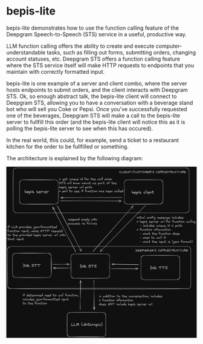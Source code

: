 # bepis-lite

bepis-lite demonstrates how to use the function calling feature of the Deepgram Speech-to-Speech (STS) service in a useful, productive way.

LLM function calling offers the ability to create and execute computer-understandable tasks, such as filling out forms,
submitting orders, changing account statuses, etc. Deepgram STS offers a function calling feature where the STS service
itself will make HTTP requests to endpoints that you maintain with correctly formatted input.

bepis-lite is one example of a server and client combo, where the server hosts endpoints to submit orders, and the client
interacts with Deepgram STS. Ok, so enough abstract talk, the bepis-lite client will connect to Deepgram STS, allowing
you to have a conversation with a beverage stand bot who will sell you Coke or Pepsi. Once you've successfully requested
one of the beverages, Deepgram STS will make a call to the bepis-lite server to fullfill this order (and the bepis-lite
client will notice this as it is polling the bepis-lite server to see when this has occured).

In the real world, this could, for example, send a ticket to a restaurant kitchen for the order to be fullfilled or something.

The architecture is explained by the following diagram:

![A diagram showing the architecture of this function calling system.](./bepis-function-calling-dark.png)
